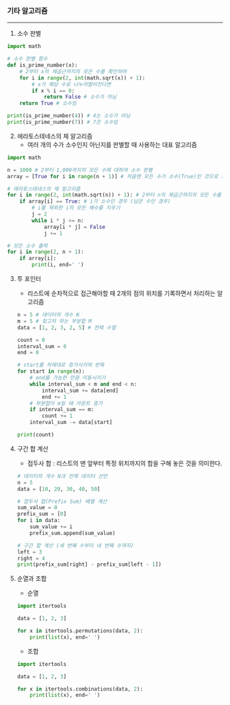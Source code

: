 ### 기타 알고리즘

---

1. 소수 판별

```python
import math

# 소수 판별 함수
def is_prime_number(x):
    # 2부터 x의 제곱근까지의 모든 수를 확인하며
    for i in range(2, int(math.sqrt(x)) + 1):
        # x가 해당 수로 나누어떨어진다면
        if x % i == 0:
            return False # 소수가 아님
    return True # 소수임

print(is_prime_number(4)) # 4는 소수가 아님
print(is_prime_number(7)) # 7은 소수임
```



2. 에라토스테네스의 체 알고리즘
   * 여러 개의 수가 소수인지 아닌지를 판별할 때 사용하는 대표 알고리즘

```python
import math

n = 1000 # 2부터 1,000까지의 모든 수에 대하여 소수 판별
array = [True for i in range(n + 1)] # 처음엔 모든 수가 소수(True)인 것으로 초기화

# 에라토스테네스의 체 알고리즘 
for i in range(2, int(math.sqrt(n)) + 1): # 2부터 n의 제곱근까지의 모든 수를 확인하며
    if array[i] == True: # i가 소수인 경우 (남은 수인 경우)
        # i를 제외한 i의 모든 배수를 지우기
        j = 2 
        while i * j <= n:
            array[i * j] = False
            j += 1

# 모든 소수 출력
for i in range(2, n + 1):
    if array[i]:
        print(i, end=' ')
```



3. 투 포인터

   * 리스트에 순차적으로 접근해야할 때 2개의 점의 위치를 기록하면서 처리하는 알고리즘

   ```python
   n = 5 # 데이터의 개수 N
   m = 5 # 찾고자 하는 부분합 M
   data = [1, 2, 3, 2, 5] # 전체 수열
   
   count = 0
   interval_sum = 0
   end = 0
   
   # start를 차례대로 증가시키며 반복
   for start in range(n):
       # end를 가능한 만큼 이동시키기
       while interval_sum < m and end < n:
           interval_sum += data[end]
           end += 1
       # 부분합이 m일 때 카운트 증가
       if interval_sum == m:
           count += 1
       interval_sum -= data[start]
   
   print(count)
   ```

   

4. 구간 합 계산

   * 접두사 합 : 리스트의 맨 앞부터 특정 위치까지의 합을 구해 놓은 것을 의미한다.

   ```python
   # 데이터의 개수 N과 전체 데이터 선언
   n = 5
   data = [10, 20, 30, 40, 50]
   
   # 접두사 합(Prefix Sum) 배열 계산
   sum_value = 0
   prefix_sum = [0]
   for i in data:
       sum_value += i
       prefix_sum.append(sum_value)
   
   # 구간 합 계산 (세 번째 수부터 네 번째 수까지)
   left = 3
   right = 4
   print(prefix_sum[right] - prefix_sum[left - 1])
   ```



5. 순열과 조합

   * 순열

   ```python
   import itertools
   
   data = [1, 2, 3]
   
   for x in itertools.permutations(data, 2):
       print(list(x), end=' ')
   ```

   * 조합

   ```python
   import itertools
   
   data = [1, 2, 3]
   
   for x in itertools.combinations(data, 2):
       print(list(x), end=' ')
   ```

   